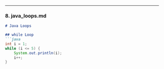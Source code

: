 
---

### **8. java_loops.md**
```markdown
# Java Loops

## while Loop
```java
int i = 1;
while (i <= 5) {
    System.out.println(i);
    i++;
}